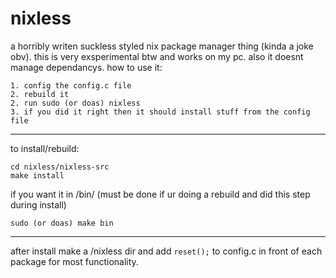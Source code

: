 # nixless
a horribly writen suckless styled nix package manager thing (kinda a joke obv). this is very exsperimental btw and works on my pc. also it doesnt manage dependancys. how to use it:
```
1. config the config.c file
2. rebuild it
2. run sudo (or doas) nixless
3. if you did it right then it should install stuff from the config file
```
---
to install/rebuild:
```
cd nixless/nixless-src
make install
```
if you want it in /bin/ (must be done if ur doing a rebuild and did this step during install)
```
sudo (or doas) make bin
```
---
after install make a /nixless dir and add ```reset();``` to config.c in front of each package for most functionality.
